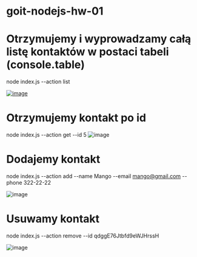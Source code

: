 # goit-nodejs-hw-01

# Otrzymujemy i wyprowadzamy całą listę kontaktów w postaci tabeli (console.table)

node index.js --action list

<a href="https://ibb.co/n7yxCF9"><img src="https://i.ibb.co/rxhDsVY/image.png" alt="image" border="0"></a>

# Otrzymujemy kontakt po id

node index.js --action get --id 5
![image](https://ibb.co/H2gBDZw)

# Dodajemy kontakt

node index.js --action add --name Mango --email mango@gmail.com --phone 322-22-22

![image](https://ibb.co/t3d2m0s)

# Usuwamy kontakt

node index.js --action remove --id qdggE76Jtbfd9eWJHrssH

<!-- Added also example of remove id from previous action "f40b081d-76fb-45d5-95e9-53785243e74e" -->

![image](https://ibb.co/sp71sHX)
